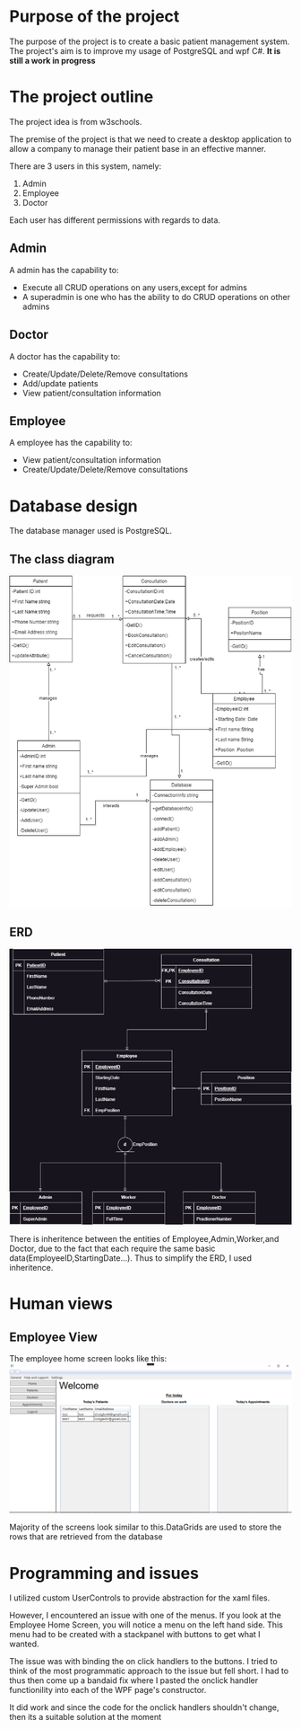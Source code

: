 ﻿# Purpose of the project
The purpose of the project is to create a basic patient management system. The project's aim is to improve my usage
of PostgreSQL and wpf C#.
**It is still a work in progress**

# The project outline
The project idea is from w3schools.

The premise of the project is that we need to create a desktop application to allow a company to manage their
patient base in an effective manner.

There are 3 users in this system, namely:
1) Admin
2) Employee
3) Doctor

Each user has different permissions with regards to data.

## Admin
A admin has the capability to:
- Execute all CRUD operations on any users,except for admins
- A superadmin is one who has the ability to do CRUD operations on other admins

## Doctor
A doctor has the capability to:
- Create/Update/Delete/Remove consultations
- Add/update patients
- View patient/consultation information

## Employee
A employee has the capability to:
- View patient/consultation information
- Create/Update/Delete/Remove consultations

# Database design
The database manager used is PostgreSQL.

## The class diagram
![Class diagram](https://github.com/lucianIrsigler/PatientManagement/blob/master/images/classdiagram.png)

## ERD
![Entity relation diagram](https://github.com/lucianIrsigler/PatientManagement/blob/master/images/erd.png)

There is inheritence between the entities of Employee,Admin,Worker,and Doctor, due to the fact that each require the same
basic data(EmployeeID,StartingDate...). Thus to simplify the ERD, I used inheritence.

# Human views
## Employee View
The employee home screen looks like this:
![Home screen](https://github.com/lucianIrsigler/PatientManagement/blob/master/images/employee0.png)

Majority of the screens look similar to this.DataGrids are used to store the rows that are retrieved from the 
database

# Programming and issues
I utilized custom UserControls to provide abstraction for the xaml files.

However, I encountered an issue with one of the menus. If you look at the Employee Home Screen, you will notice a 
menu on the left hand side. This menu had to be created with a stackpanel with buttons to get what I wanted.

The issue was with binding the on click handlers to the buttons. I tried to think of the most programmatic approach to
the issue but fell short. I had to thus then come up a bandaid fix where I pasted the onclick handler functionility into
each of the WPF page's constructor.

It did work and since the code for the onclick handlers shouldn't change, then its a suitable solution at the moment


